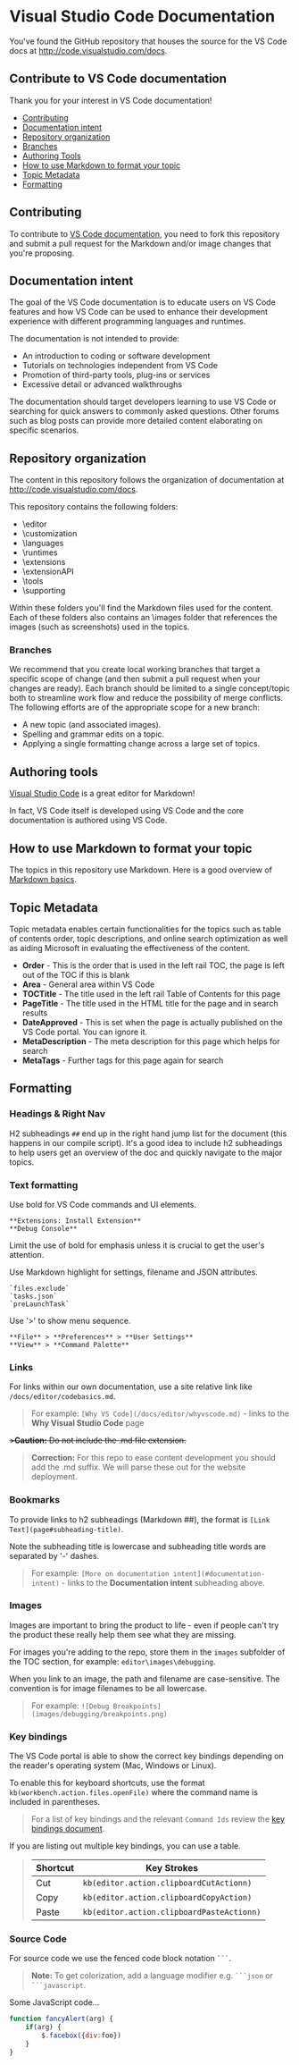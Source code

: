# Visual Studio Code Documentation

You've found the GitHub repository that houses the source for the VS Code docs at <http://code.visualstudio.com/docs>.

## Contribute to VS Code documentation

Thank you for your interest in VS Code documentation!

* [Contributing](#contributing)
* [Documentation intent](#documentation-intent)
* [Repository organization](#repository-organization)
* [Branches](#branches)
* [Authoring Tools](#authoring-tools)
* [How to use Markdown to format your topic](#how-to-use-markdown-to-format-your-topic)
* [Topic Metadata](#topic-metadata)
* [Formatting](#formatting)

## Contributing

To contribute to [VS Code documentation](http://code.visualstudio.com/docs), you need to fork this repository and submit a pull request for the Markdown and/or image changes that you're proposing.

## Documentation intent

The goal of the VS Code documentation is to educate users on VS Code features and how VS Code can be used to enhance their development experience with different programming languages and runtimes.

The documentation is not intended to provide:

* An introduction to coding or software development
* Tutorials on technologies independent from VS Code
* Promotion of third-party tools, plug-ins or services
* Excessive detail or advanced walkthroughs

The documentation should target developers learning to use VS Code or searching for quick answers to commonly asked questions.  Other forums such as blog posts can provide more detailed content elaborating on specific scenarios.

## Repository organization

The content in this repository follows the organization of documentation at <http://code.visualstudio.com/docs>.

This repository contains the following folders:

* \editor
* \customization
* \languages
* \runtimes
* \extensions
* \extensionAPI
* \tools
* \supporting

Within these folders you'll find the Markdown files used for the content. Each of these folders also contains an \images folder that references the images (such as screenshots) used in the topics.

### Branches

We recommend that you create local working branches that target a specific scope of change (and then submit a pull request when your changes are ready). Each branch should be limited to a single concept/topic both to streamline work flow and reduce the possibility of merge conflicts.  The following efforts are of the appropriate scope for a new branch:

* A new topic (and associated images).
* Spelling and grammar edits on a topic.
* Applying a single formatting change across a large set of topics.

## Authoring tools

[Visual Studio Code](http://code.visualstudio.com) is a great editor for Markdown!

In fact, VS Code itself is developed using VS Code and the core documentation is authored using VS Code.

## How to use Markdown to format your topic

The topics in this repository use Markdown.  Here is a good overview of [Markdown basics](https://help.github.com/articles/markdown-basics/).

## Topic Metadata

Topic metadata enables certain functionalities for the topics such as table of contents order, topic descriptions, and online search optimization as well as aiding Microsoft in evaluating the effectiveness of the content.

* **Order** - This is the order that is used in the left rail TOC, the page is left out of the TOC if this is blank
* **Area** - General area within VS Code
* **TOCTitle** - The title used in the left rail Table of Contents for this page
* **PageTitle** - The title used in the HTML title for the page and in search results
* **DateApproved** - This is set when the page is actually published on the VS Code portal. You can ignore it.
* **MetaDescription** - The meta description for this page which helps for search
* **MetaTags** - Further tags for this page again for search

## Formatting 

### Headings & Right Nav

H2 subheadings `##` end up in the right hand jump list for the document (this happens in our compile script).  It's a good idea to include h2 subheadings to help users get an overview of the doc and quickly navigate to the major topics.

### Text formatting

Use bold for VS Code commands and UI elements.

    **Extensions: Install Extension**
    **Debug Console**

Limit the use of bold for emphasis unless it is crucial to get the user's attention.

Use Markdown highlight for settings, filename and JSON attributes.

    `files.exclude`
    `tasks.json`
    `preLaunchTask`

Use '>' to show menu sequence.

    **File** > **Preferences** > **User Settings**
    **View** > **Command Palette**

### Links

For links within our own documentation, use a site relative link like `/docs/editor/codebasics.md`.

>For example: `[Why VS Code](/docs/editor/whyvscode.md)` - links to the **Why Visual Studio Code** page

<strike>>**Caution:** Do not include the .md file extension.</strike>
>**Correction:** For this repo to ease content development you should add the .md suffix.  We will parse these out for the website deployment.

### Bookmarks

To provide links to h2 subheadings (Markdown ##), the format is `[Link Text](page#subheading-title)`.  

Note the subheading title is lowercase and subheading title words are separated by '-' dashes.  

>For example: `[More on documentation intent](#documentation-intent)` - links to the **Documentation intent** subheading above.

### Images

Images are important to bring the product to life - even if people can't try the product these really help them see what they are missing.

For images you're adding to the repo, store them in the `images` subfolder of the TOC section, for example: `editor\images\debugging`. 

When you link to an image, the path and filename are case-sensitive.  The convention is for image filenames to be all lowercase. 

>For example: `![Debug Breakpoints](images/debugging/breakpoints.png)`

### Key bindings

The VS Code portal is able to show the correct key bindings depending on the reader's operating system (Mac, Windows or Linux).  

To enable this for keyboard shortcuts, use the format `kb(workbench.action.files.openFile)` where the command name is included in parentheses.  

>For a list of key bindings and the relevant `Command Ids` review the [key bindings document](https://code.visualstudio.com/docs/editor/keybindings).

If you are listing out multiple key bindings, you can use a table.

>Shortcut|Key Strokes
>--------|-----------
>Cut|`kb(editor.action.clipboardCutActionn)`
>Copy|`kb(editor.action.clipboardCopyAction)`
>Paste|`kb(editor.action.clipboardPasteActionn)`

### Source Code

For source code we use the fenced code block notation ```` ``` ````.

>**Note:** To get colorization, add a language modifier e.g. ```` ```json ```` or ```` ```javascript ````.

Some JavaScript code...

```javascript
function fancyAlert(arg) {
	if(arg) {
		$.facebox({div:foo})
	}
}
```
